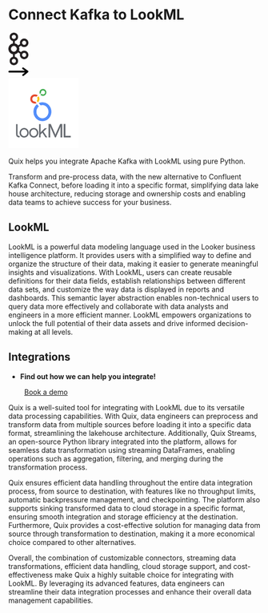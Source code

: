 # Connect Kafka to LookML

<div class="connect-images cards blog-grid-card" markdown>
<div>
<img src="../images/kafka_logo.png" width="40px" />
</div>
<div>
<img src="../images/arrow.svg" width="40px" />
</div>
<div>
<img src="./images/lookml_1.jpg" />
</div>
</div>

Quix helps you integrate Apache Kafka with LookML using pure Python.

Transform and pre-process data, with the new alternative to Confluent Kafka Connect, before loading it into a specific format, simplifying data lake house architecture, reducing storage and ownership costs and enabling data teams to achieve success for your business.

## LookML

LookML is a powerful data modeling language used in the Looker business intelligence platform. It provides users with a simplified way to define and organize the structure of their data, making it easier to generate meaningful insights and visualizations. With LookML, users can create reusable definitions for their data fields, establish relationships between different data sets, and customize the way data is displayed in reports and dashboards. This semantic layer abstraction enables non-technical users to query data more effectively and collaborate with data analysts and engineers in a more efficient manner. LookML empowers organizations to unlock the full potential of their data assets and drive informed decision-making at all levels.

## Integrations

<div class="grid cards" markdown>

- __Find out how we can help you integrate!__

    <a class="md-button md-button--primary" href="https://quix.io/book-a-demo" target="_blank" style="margin:.5rem;">Book a demo</a>

</div>


Quix is a well-suited tool for integrating with LookML due to its versatile data processing capabilities. With Quix, data engineers can preprocess and transform data from multiple sources before loading it into a specific data format, streamlining the lakehouse architecture. Additionally, Quix Streams, an open-source Python library integrated into the platform, allows for seamless data transformation using streaming DataFrames, enabling operations such as aggregation, filtering, and merging during the transformation process.

Quix ensures efficient data handling throughout the entire data integration process, from source to destination, with features like no throughput limits, automatic backpressure management, and checkpointing. The platform also supports sinking transformed data to cloud storage in a specific format, ensuring smooth integration and storage efficiency at the destination. Furthermore, Quix provides a cost-effective solution for managing data from source through transformation to destination, making it a more economical choice compared to other alternatives.

Overall, the combination of customizable connectors, streaming data transformations, efficient data handling, cloud storage support, and cost-effectiveness make Quix a highly suitable choice for integrating with LookML. By leveraging its advanced features, data engineers can streamline their data integration processes and enhance their overall data management capabilities.

